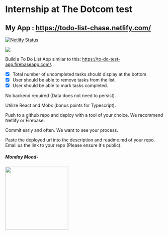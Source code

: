 # Internship at The Dotcom test

## My App : https://todo-list-chase.netlify.com/
[![Netlify Status](https://api.netlify.com/api/v1/badges/4fb9d6d5-7ea7-478d-94dd-7cb58bf5f17f/deploy-status)](https://app.netlify.com/sites/todo-list-chase/deploys)

![](Demo.gif)

Build a To Do List App similar to this: https://to-do-test-app.firebaseapp.com/.

- [X] Total number of uncompleted tasks should display at the bottom
- [X] User should be able to remove tasks from the list.
- [X] User should be able to mark tasks completed.

No backend required (Data does not need to persist).

Utilize React and Mobx (bonus points for Typescript).

Push to a github repo and deploy with a tool of your choice. We recommend Netlify or Firebase.

Commit early and often.  We want to see your process.

Paste the deployed url into the description and readme.md of your repo.  Email us the link to your repo (Please ensure it's public).

##### Monday Mood-
<img src="http://www.quickmeme.com/img/2b/2be641a150f63df0d0356ecd503bfea915f93c1172a2224ff60c95b113adf0b4.jpg" width="whatever" height=200px>

